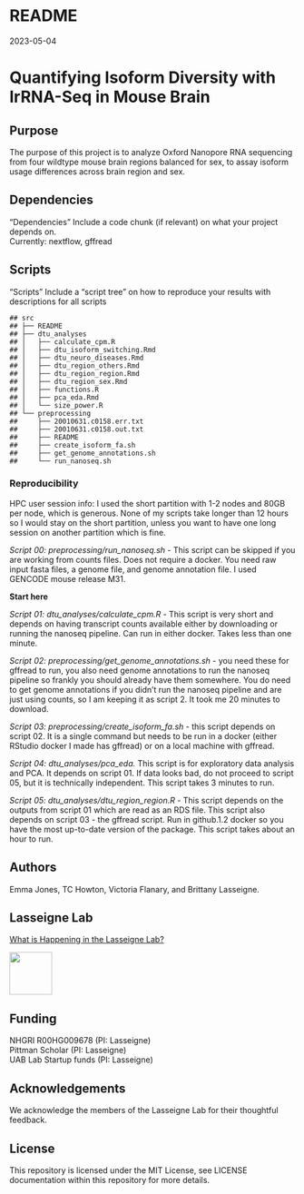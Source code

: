 README
================
2023-05-04

# Quantifying Isoform Diversity with lrRNA-Seq in Mouse Brain

## Purpose

The purpose of this project is to analyze Oxford Nanopore RNA sequencing
from four wildtype mouse brain regions balanced for sex, to assay
isoform usage differences across brain region and sex.

## Dependencies

“Dependencies” Include a code chunk (if relevant) on what your project
depends on.  
Currently: nextflow, gffread

## Scripts

“Scripts” Include a “script tree” on how to reproduce your results with
descriptions for all scripts

    ## src
    ## ├── README
    ## ├── dtu_analyses
    ## │   ├── calculate_cpm.R
    ## │   ├── dtu_isoform_switching.Rmd
    ## │   ├── dtu_neuro_diseases.Rmd
    ## │   ├── dtu_region_others.Rmd
    ## │   ├── dtu_region_region.Rmd
    ## │   ├── dtu_region_sex.Rmd
    ## │   ├── functions.R
    ## │   ├── pca_eda.Rmd
    ## │   └── size_power.R
    ## └── preprocessing
    ##     ├── 20010631.c0158.err.txt
    ##     ├── 20010631.c0158.out.txt
    ##     ├── README
    ##     ├── create_isoform_fa.sh
    ##     ├── get_genome_annotations.sh
    ##     └── run_nanoseq.sh

### Reproducibility

HPC user session info: I used the short partition with 1-2 nodes and
80GB per node, which is generous. None of my scripts take longer than 12
hours so I would stay on the short partition, unless you want to have
one long session on another partition which is fine.

*Script 00: preprocessing/run_nanoseq.sh* - This script can be skipped
if you are working from counts files. Does not require a docker. You
need raw input fasta files, a genome file, and genome annotation file. I
used GENCODE mouse release M31.

**Start here**

*Script 01: dtu_analyses/calculate_cpm.R* - This script is very short
and depends on having transcript counts available either by downloading
or running the nanoseq pipeline. Can run in either docker. Takes less
than one minute.

*Script 02: preprocessing/get_genome_annotations.sh* - you need these
for gffread to run, you also need genome annotations to run the nanoseq
pipeline so frankly you should already have them somewhere. You do need
to get genome annotations if you didn’t run the nanoseq pipeline and are
just using counts, so I am keeping it as script 2. It took me 20 minutes
to download.

*Script 03: preprocessing/create_isoform_fa.sh* - this script depends on
script 02. It is a single command but needs to be run in a docker
(either RStudio docker I made has gffread) or on a local machine with
gffread.

*Script 04: dtu_analyses/pca_eda.* This script is for exploratory data
analysis and PCA. It depends on script 01. If data looks bad, do not
proceed to script 05, but it is technically independent. This script
takes 3 minutes to run.

*Script 05: dtu_analyses/dtu_region_region.R* - This script depends on
the outputs from script 01 which are read as an RDS file. This script
also depends on script 03 - the gffread script. Run in github.1.2 docker
so you have the most up-to-date version of the package. This script
takes about an hour to run.

## Authors

Emma Jones, TC Howton, Victoria Flanary, and Brittany Lasseigne.

## Lasseigne Lab

[What is Happening in the Lasseigne Lab?](https://www.lasseigne.org/)

<img src="https://www.lasseigne.org/img/main/lablogo.png" width="75" height="75">

## Funding

NHGRI R00HG009678 (PI: Lasseigne)  
Pittman Scholar (PI: Lasseigne)  
UAB Lab Startup funds (PI: Lasseigne)

## Acknowledgements

We acknowledge the members of the Lasseigne Lab for their thoughtful
feedback.

## License

This repository is licensed under the MIT License, see LICENSE
documentation within this repository for more details.
